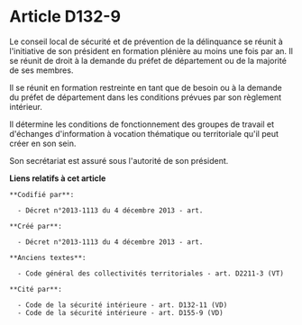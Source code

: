 # Article D132-9

Le conseil local de sécurité et de prévention de la délinquance se réunit à l'initiative de son président en formation
plénière au moins une fois par an. Il se réunit de droit à la demande du préfet de département ou de la majorité de ses
membres.

Il se réunit en formation restreinte en tant que de besoin ou à la demande du préfet de département dans les conditions
prévues par son règlement intérieur.

Il détermine les conditions de fonctionnement des groupes de travail et d'échanges d'information à vocation thématique ou
territoriale qu'il peut créer en son sein.

Son secrétariat est assuré sous l'autorité de son président.

**Liens relatifs à cet article**

	**Codifié par**:

	  - Décret n°2013-1113 du 4 décembre 2013 - art.

	**Créé par**:

	  - Décret n°2013-1113 du 4 décembre 2013 - art.

	**Anciens textes**:

	  - Code général des collectivités territoriales - art. D2211-3 (VT)

	**Cité par**:

	  - Code de la sécurité intérieure - art. D132-11 (VD)
	  - Code de la sécurité intérieure - art. D155-9 (VD)
